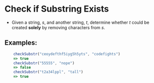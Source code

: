 # Check if Substring Exists

- Given a string, *s*, and another string, *t*, determine whether *t* could be created **solely** by removing characters from *s*. 

## Examples:

```javascript
    checkSubstr("ceoydefthf5iyg5h5yts", "codefights")
    => true
    checkSubstr("55555", "nope")
    => false
    checkSubstr("t2a34lppl", "tall")
    => true
```
